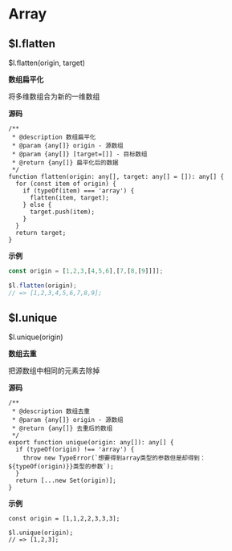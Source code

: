 # Array

## $l.flatten

<CodeBlocks>$l.flatten(origin, target)</CodeBlocks>

**数组扁平化**

将多维数组合为新的一维数组

**源码**

```tsx
/**
 * @description 数组扁平化
 * @param {any[]} origin - 源数组
 * @param {any[]} [target=[]] - 目标数组
 * @return {any[]} 扁平化后的数据
 */
function flatten(origin: any[], target: any[] = []): any[] {
  for (const item of origin) {
    if (typeOf(item) === 'array') {
      flatten(item, target);
    } else {
      target.push(item);
    }
  }
  return target;
}
```

**示例**

```js
const origin = [1,2,3,[4,5,6],[7,[8,[9]]]];

$l.flatten(origin);
// => [1,2,3,4,5,6,7,8,9];
```



## $l.unique

<CodeBlocks>$l.unique(origin)</CodeBlocks>

**数组去重**

把源数组中相同的元素去除掉

**源码**

```tsx
/**
 * @description 数组去重
 * @param {any[]} origin - 源数组
 * @return {any[]} 去重后的数组
 */
export function unique(origin: any[]): any[] {
  if (typeOf(origin) !== 'array') {
    throw new TypeError(`想要得到array类型的参数但是却得到：${typeOf(origin)}}类型的参数`);
  }
  return [...new Set(origin)];
}
```

**示例**

```tsx
const origin = [1,1,2,2,3,3,3];

$l.unique(origin);
// => [1,2,3];
```

